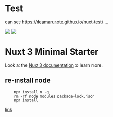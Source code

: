# Test 
can see https://deamarunote.github.io/nuxt-test/
...

![](https://img.shields.io/badge/latest-Vue-brightgreen) 
![](https://img.shields.io/badge/3.12.4-Nuxt-green)

# Nuxt 3 Minimal Starter

Look at the [Nuxt 3 documentation](https://nuxt.com/docs/getting-started/introduction) to learn more.

## re-install node

```
    npm install n -g
    rm -rf node_modules package-lock.json
    npm install
```

[link](https://deamarunote.github.io/nuxt-test/)

